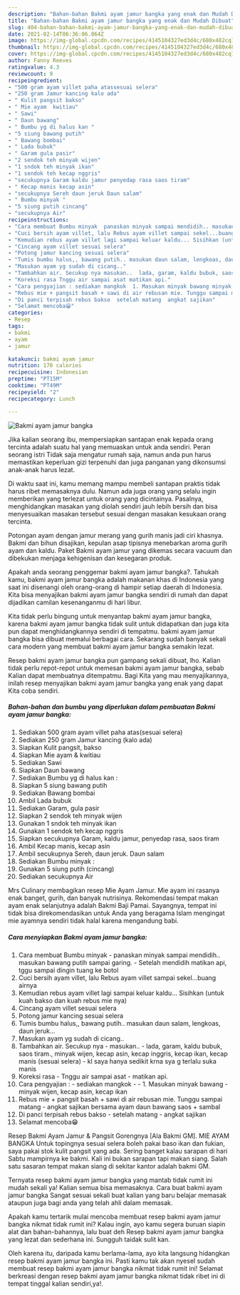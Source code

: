 ```yaml
---
description: "Bahan-bahan Bakmi ayam jamur bangka yang enak dan Mudah Dibuat"
title: "Bahan-bahan Bakmi ayam jamur bangka yang enak dan Mudah Dibuat"
slug: 404-bahan-bahan-bakmi-ayam-jamur-bangka-yang-enak-dan-mudah-dibuat
date: 2021-02-14T06:36:06.864Z
image: https://img-global.cpcdn.com/recipes/4145104327ed3d4c/680x482cq70/bakmi-ayam-jamur-bangka-foto-resep-utama.jpg
thumbnail: https://img-global.cpcdn.com/recipes/4145104327ed3d4c/680x482cq70/bakmi-ayam-jamur-bangka-foto-resep-utama.jpg
cover: https://img-global.cpcdn.com/recipes/4145104327ed3d4c/680x482cq70/bakmi-ayam-jamur-bangka-foto-resep-utama.jpg
author: Fanny Reeves
ratingvalue: 4.3
reviewcount: 9
recipeingredient:
- "500 gram ayam villet paha atassesuai selera"
- "250 gram Jamur kancing kalo ada"
- " Kulit pangsit bakso"
- " Mie ayam  kwitiau"
- " Sawi"
- " Daun bawang"
- " Bumbu yg di halus kan "
- "5 siung bawang putih"
- " Bawang bombai"
- " Lada bubuk"
- " Garam gula pasir"
- "2 sendok teh minyak wijen"
- "1 sndok teh minyak ikan"
- "1 sendok teh kecap nggris"
- "secukupnya Garam kaldu jamur penyedap rasa saos tiram"
- " Kecap manis kecap asin"
- "secukupnya Sereh daun jeruk Daun salam"
- " Bumbu minyak "
- "5 siung putih cincang"
- "secukupnya Air"
recipeinstructions:
- "Cara membuat Bumbu minyak  panaskan minyak sampai mendidih.. masukan bawang putih sampai garing.  Setelah mendidih matikan api, tggu sampai dingin tuang ke botol"
- "Cuci bersih ayam villet, lalu Rebus ayam villet sampai sekel...buang airnya"
- "Kemudian rebus ayam villet lagi sampai keluar kaldu... Sisihkan (untuk kuah bakso dan kuah rebus mie nya)"
- "Cincang ayam villet sesuai selera"
- "Potong jamur kancing sesuai selera"
- "Tumis bumbu halus,, bawang putih.. masukan daun salam, lengkoas, daun jeruk..."
- "Masukan ayam yg sudah di cicang.."
- "Tambahkan air. Secukup nya masukan..  lada, garam, kaldu bubuk, saos tiram., minyak wijen, kecap asin, kecap inggris, kecap ikan, kecap manis (sesuai selera) kl saya hanya sedikit krna sya g terlalu suka manis"
- "Koreksi rasa Tnggu air sampai asat matikan api."
- "Cara pengyajian : sediakan mangkok  1. Masukan minyak bawang minyak wijen, kecap asin, kecap ikan"
- "Rebus mie + pangsit basah + sawi di air rebusan mie. Tunggu sampai matang  angkat sajikan bersama ayam daun bawang saos + sambal"
- "Di panci terpisah rebus bakso  setelah matang  angkat sajikan"
- "Selamat mencoba😁"
categories:
- Resep
tags:
- bakmi
- ayam
- jamur

katakunci: bakmi ayam jamur 
nutrition: 170 calories
recipecuisine: Indonesian
preptime: "PT15M"
cooktime: "PT49M"
recipeyield: "2"
recipecategory: Lunch

---
```



![Bakmi ayam jamur bangka](https://img-global.cpcdn.com/recipes/4145104327ed3d4c/680x482cq70/bakmi-ayam-jamur-bangka-foto-resep-utama.jpg)

Jika kalian seorang ibu, mempersiapkan santapan enak kepada orang tercinta adalah suatu hal yang memuaskan untuk anda sendiri. Peran seorang istri Tidak saja mengatur rumah saja, namun anda pun harus memastikan keperluan gizi terpenuhi dan juga panganan yang dikonsumsi anak-anak harus lezat.

Di waktu  saat ini, kamu memang mampu membeli santapan praktis tidak harus ribet memasaknya dulu. Namun ada juga orang yang selalu ingin memberikan yang terlezat untuk orang yang dicintainya. Pasalnya, menghidangkan masakan yang diolah sendiri jauh lebih bersih dan bisa menyesuaikan masakan tersebut sesuai dengan masakan kesukaan orang tercinta. 

Potongan ayam dengan jamur merang yang gurih manis jadi ciri khasnya. Bakmi dan bihun disajikan, kepulan asap tipisnya menebarkan aroma gurih ayam dan kaldu. Paket Bakmi ayam jamur yang dikemas secara vacuum dan dibekukan menjaga kehigenisan dan kesegaran produk.

Apakah anda seorang penggemar bakmi ayam jamur bangka?. Tahukah kamu, bakmi ayam jamur bangka adalah makanan khas di Indonesia yang saat ini disenangi oleh orang-orang di hampir setiap daerah di Indonesia. Kita bisa menyajikan bakmi ayam jamur bangka sendiri di rumah dan dapat dijadikan camilan kesenanganmu di hari libur.

Kita tidak perlu bingung untuk menyantap bakmi ayam jamur bangka, karena bakmi ayam jamur bangka tidak sulit untuk didapatkan dan juga kita pun dapat menghidangkannya sendiri di tempatmu. bakmi ayam jamur bangka bisa dibuat memalui berbagai cara. Sekarang sudah banyak sekali cara modern yang membuat bakmi ayam jamur bangka semakin lezat.

Resep bakmi ayam jamur bangka pun gampang sekali dibuat, lho. Kalian tidak perlu repot-repot untuk memesan bakmi ayam jamur bangka, sebab Kalian dapat membuatnya ditempatmu. Bagi Kita yang mau menyajikannya, inilah resep menyajikan bakmi ayam jamur bangka yang enak yang dapat Kita coba sendiri.

<!--inarticleads1-->

##### Bahan-bahan dan bumbu yang diperlukan dalam pembuatan Bakmi ayam jamur bangka:

1. Sediakan 500 gram ayam villet paha atas(sesuai selera)
1. Sediakan 250 gram Jamur kancing (kalo ada)
1. Siapkan  Kulit pangsit, bakso
1. Siapkan  Mie ayam &amp; kwitiau
1. Sediakan  Sawi
1. Siapkan  Daun bawang
1. Sediakan  Bumbu yg di halus kan :
1. Siapkan 5 siung bawang putih
1. Sediakan  Bawang bombai
1. Ambil  Lada bubuk
1. Sediakan  Garam, gula pasir
1. Siapkan 2 sendok teh minyak wijen
1. Gunakan 1 sndok teh minyak ikan
1. Gunakan 1 sendok teh kecap nggris
1. Siapkan secukupnya Garam, kaldu jamur, penyedap rasa, saos tiram
1. Ambil  Kecap manis, kecap asin
1. Ambil secukupnya Sereh, daun jeruk. Daun salam
1. Sediakan  Bumbu minyak :
1. Gunakan 5 siung putih (cincang)
1. Sediakan secukupnya Air


Mrs Culinary membagikan resep Mie Ayam Jamur. Mie ayam ini rasanya enak banget, gurih, dan banyak nutrisinya. Rekomendasi tempat makan ayam enak selanjutnya adalah Bakmi Baji Pamai. Sayangnya, tempat ini tidak bisa direkomendasikan untuk Anda yang beragama Islam mengingat mie ayamnya sendiri tidak halal karena mengandung babi. 

<!--inarticleads2-->

##### Cara menyiapkan Bakmi ayam jamur bangka:

1. Cara membuat Bumbu minyak  - panaskan minyak sampai mendidih.. masukan bawang putih sampai garing.  - Setelah mendidih matikan api, tggu sampai dingin tuang ke botol
1. Cuci bersih ayam villet, lalu Rebus ayam villet sampai sekel...buang airnya
1. Kemudian rebus ayam villet lagi sampai keluar kaldu... Sisihkan (untuk kuah bakso dan kuah rebus mie nya)
1. Cincang ayam villet sesuai selera
1. Potong jamur kancing sesuai selera
1. Tumis bumbu halus,, bawang putih.. masukan daun salam, lengkoas, daun jeruk...
1. Masukan ayam yg sudah di cicang..
1. Tambahkan air. Secukup nya - masukan..  - lada, garam, kaldu bubuk, saos tiram., minyak wijen, kecap asin, kecap inggris, kecap ikan, kecap manis (sesuai selera) - kl saya hanya sedikit krna sya g terlalu suka manis
1. Koreksi rasa - Tnggu air sampai asat - matikan api.
1. Cara pengyajian : - sediakan mangkok -  - 1. Masukan minyak bawang - minyak wijen, kecap asin, kecap ikan
1. Rebus mie + pangsit basah + sawi di air rebusan mie. Tunggu sampai matang  - angkat sajikan bersama ayam daun bawang saos + sambal
1. Di panci terpisah rebus bakso  - setelah matang  - angkat sajikan
1. Selamat mencoba😁


Resep Bakmi Ayam Jamur &amp; Pangsit Gorengnya [Ala Bakmi GM]. MIE AYAM BANGKA Untuk topingnya sesuai selera boleh pakai baso ikan dan fukian, saya pakai stok kulit pangsit yang ada. Sering banget kalau sarapan di hari Sabtu mampirnya ke bakmi. Kali ini bukan sarapan tapi makan siang. Salah satu sasaran tempat makan siang di sekitar kantor adalah bakmi GM. 

Ternyata resep bakmi ayam jamur bangka yang mantab tidak rumit ini mudah sekali ya! Kalian semua bisa memasaknya. Cara buat bakmi ayam jamur bangka Sangat sesuai sekali buat kalian yang baru belajar memasak ataupun juga bagi anda yang telah ahli dalam memasak.

Apakah kamu tertarik mulai mencoba membuat resep bakmi ayam jamur bangka nikmat tidak rumit ini? Kalau ingin, ayo kamu segera buruan siapin alat dan bahan-bahannya, lalu buat deh Resep bakmi ayam jamur bangka yang lezat dan sederhana ini. Sungguh taidak sulit kan. 

Oleh karena itu, daripada kamu berlama-lama, ayo kita langsung hidangkan resep bakmi ayam jamur bangka ini. Pasti kamu tak akan nyesel sudah membuat resep bakmi ayam jamur bangka nikmat tidak rumit ini! Selamat berkreasi dengan resep bakmi ayam jamur bangka nikmat tidak ribet ini di tempat tinggal kalian sendiri,ya!.

